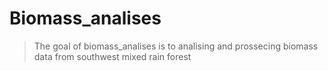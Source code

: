 
# Biomass_analises

<!-- badges: start -->
<!-- badges: end -->

> The goal of biomass_analises is to analising and prossecing biomass data from southwest mixed rain forest

